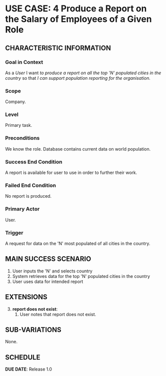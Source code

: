 # USE CASE: 4 Produce a Report on the Salary of Employees of a Given Role

## CHARACTERISTIC INFORMATION

### Goal in Context

As a *User* I want *to produce a report on all the top 'N' populated cities in the country* so that *I can support population reporting for the organisation.*

### Scope

Company.

### Level

Primary task.

### Preconditions

We know the role.  Database contains current data on world population.

### Success End Condition

A report is available for user to use in order to further their work.

### Failed End Condition

No report is produced.

### Primary Actor

User.

### Trigger

A request for data on the 'N' most populated of all cities in the country.

## MAIN SUCCESS SCENARIO


1. User inputs the 'N' and selects country
2. System retrieves data for the top 'N' populated cities in the country 
3. User uses data for intended report

## EXTENSIONS

3. **report does not exist**:
    1. User notes that report does not exist.

## SUB-VARIATIONS

None.

## SCHEDULE

**DUE DATE**: Release 1.0
